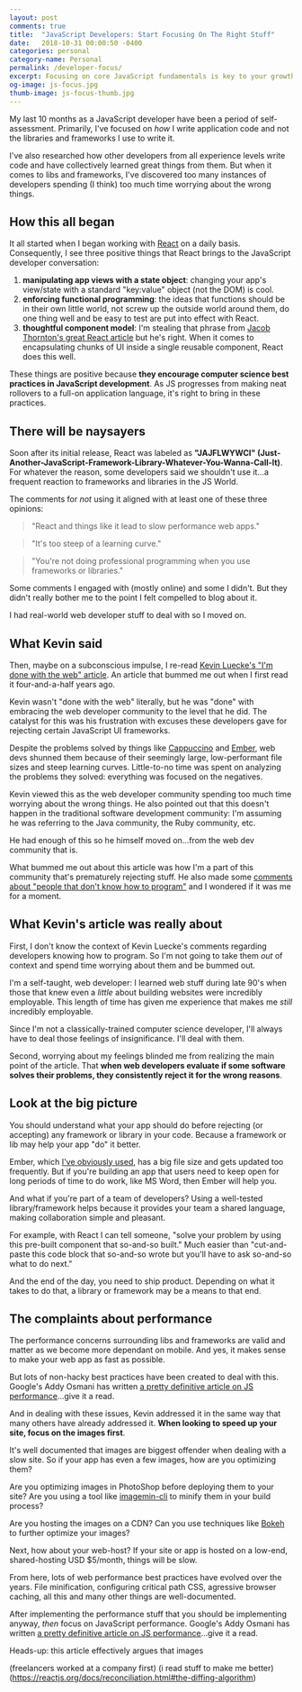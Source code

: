 ```yaml
---
layout: post
comments: true
title:  "JavaScript Developers: Start Focusing On The Right Stuff"
date:   2018-10-31 00:00:50 -0400
categories: personal
category-name: Personal
permalink: /developer-focus/
excerpt: Focusing on core JavaScript fundamentals is key to your growth as a developer. But you need to focus on JS libraries & frameworks as well.
og-image: js-focus.jpg
thumb-image: js-focus-thumb.jpg
---
```

My last 10 months as a JavaScript developer have been a period of self-assessment. Primarily, I've focused on <em>how</em> I write application code and not the libraries and frameworks I use to write it.

I've also researched how other developers from all experience levels write code and have collectively learned great things from them. But when it comes to libs and frameworks, I've discovered too many instances of developers spending (I think) too much time worrying about the wrong things.

<h2>How this all began</h2>
It all started when I began working with <a href="https://reactjs.org/">React</a> on a daily basis. Consequently, I see three positive things that React brings to the JavaScript developer conversation:

1. <strong>manipulating app views with a state object</strong>: changing your app's view/state with a standard "key:value" object (not the DOM) is cool.
2. <strong>enforcing functional programming</strong>: the ideas that functions should be in their own little world, not screw up the outside world around them, do one thing well and be easy to test are put into effect with React.
3. <strong>thoughtful component model</strong>: I'm stealing that phrase from <a href="https://medium.com/bumpers/isnt-our-code-just-the-best-f028a78f33a9">Jacob Thornton's great React article</a> but he's right. When it comes to encapsulating chunks of UI inside a single reusable component, React does this well.

These things are positive because <strong>they encourage computer science best practices in JavaScript development</strong>. As JS progresses from making neat rollovers to a full-on application language, it's right to bring in these practices.
<h2>There will be naysayers</h2>
Soon after its initial release, React was labeled as <strong>"JAJFLWYWCI" (Just-Another-JavaScript-Framework-Library-Whatever-You-Wanna-Call-It)</strong>. For whatever the reason, some developers said we shouldn't use it...a frequent reaction to frameworks and libraries in the JS World.

The comments for <em>not</em> using it aligned with at least one of these three opinions:
<blockquote class="content--blockquote-margin">
"React and things like it lead to slow performance web apps."
</blockquote>

<blockquote class="content--blockquote-margin">
"It's too steep of a learning curve."
</blockquote>

<blockquote class="content--blockquote-margin">
"You're not doing professional programming when you use frameworks or libraries."
</blockquote>

Some comments I engaged with (mostly online) and some I didn't. But they didn't really bother me to the point I felt compelled to blog about it.

I had real-world web developer stuff to deal with so I moved on.
<h2>What Kevin said</h2>
Then, maybe on a subconscious impulse, I re-read <a href="https://web.archive.org/web/20130324030838/http://randyluecke.tumblr.com:80/post/45915323813/im-done-with-the-web">Kevin Luecke's "I'm done with the web" article</a>. An article that bummed me out when I first read it four-and-a-half years ago.

Kevin wasn't "done with the web" literally, but he was "done" with embracing the web developer community to the level that he did. The catalyst for this was his frustration with excuses these developers gave for rejecting certain JavaScript UI frameworks.

Despite the problems solved by things like <a href="http://www.cappuccino-project.org/">Cappuccino</a> and <a href="https://www.emberjs.com/">Ember</a>, web devs shunned them because of their seemingly large, low-performant file sizes and steep learning curves. Little-to-no time was spent on analyzing the problems they solved: everything was focused on the negatives.

Kevin viewed this as the web developer community spending too much time worrying about the wrong things. He also pointed out that this doesn't happen in the traditional software development community: I'm assuming he was referring to the Java community, the Ruby community, etc.

He had enough of this so he himself moved on...from the web dev community that is.

What bummed me out about this article was how I'm a part of this community that's prematurely rejecting stuff. He also made some <a href="https://www.youtube.com/watch?v=19g4n0ZxiYM&feature=youtu.be&t=2836">comments about "people that don't know how to program"</a> and I wondered if it was me for a moment.
<h2>What Kevin's article was really about</h2>
First, I don't know the context of Kevin Luecke's comments regarding developers knowing how to program. So I'm not going to take them <em>out</em> of context and spend time worrying about them and be bummed out.

I'm a self-taught, web developer: I learned web stuff during late 90's when those that knew even a <em>little</em> about building websites were incredibly employable.  This length of time has given me experience that makes me <em>still</em> incredibly employable.

Since I'm not a classically-trained computer science developer, I'll always have to deal those feelings of insignificance.  I'll deal with them.

Second, worrying about my feelings blinded me from realizing the main point of the article. That <strong>when web developers evaluate if some software solves their problems, they consistently reject it for the wrong reasons</strong>.

<h2>Look at the big picture</h2>
You should understand what your app should do before rejecting (or accepting) any framework or library in your code. Because a framework or lib may help your app "do" it better.

Ember, which <a href="https://www.lynda.com/Emberjs-tutorials/Up-Running-Emberjs/178116-2.html">I've obviously used</a>, has a big file size and gets updated too frequently. But if you're building an app that users need to keep open for long periods of time to do work, like MS Word, then Ember will help you.

And what if you're part of a team of developers? Using a well-tested library/framework helps because it provides your team a shared language, making collaboration simple and pleasant.

For example, with React I can tell someone, "solve your problem by using this pre-built component that so-and-so built." Much easier than "cut-and-paste this code block that so-and-so wrote but you'll have to ask so-and-so what to do next."

And the end of the day, you need to ship product. Depending on what it takes to do that, a library or framework may be a means to that end.
<h2>The complaints about performance</h2>
The performance concerns surrounding libs and frameworks are valid and matter as we become more dependant on mobile. And yes, it makes sense to make your web app as fast as possible.

But lots of non-hacky best practices have been created to deal with this. Google's Addy Osmani has written <a href="https://medium.com/@addyosmani/the-cost-of-javascript-in-2018-7d8950fbb5d4">a pretty definitive article on JS performance</a>...give it a read.

And in dealing with these issues, Kevin addressed it in the same way that many others have already addressed it. <strong>When looking to speed up your site, focus on the images first</strong>.

It's well documented that images are biggest offender when dealing with a slow site. So if your app has even a few images, how are you optimizing them?

Are you optimizing images in PhotoShop before deploying them to your site? Are you using a tool like <a href="https://github.com/imagemin/imagemin-cli">imagemin-cli</a> to minify them in your build process?

Are you hosting the images on a CDN? Can you use techniques like <a href="https://www.nikonusa.com/en/learn-and-explore/a/tips-and-techniques/bokeh-for-beginners.html">Bokeh</a> to further optimize your images?

Next, how about your web-host? If your site or app is hosted on a low-end, shared-hosting USD $5/month, things will be slow.

From here, lots of web performance best practices have evolved over the years. File minification, configuring critical path CSS, agressive browser caching, all this and many other things are well-documented.

After implementing the performance stuff that you should be implementing anyway, <em>then</em> focus on JavaScript performance. Google's Addy Osmani has written <a href="https://medium.com/@addyosmani/the-cost-of-javascript-in-2018-7d8950fbb5d4">a pretty definitive article on JS performance</a>...give it a read.

Heads-up: this article effectively argues that images


(freelancers worked at a company first)
(i read stuff to make me better)
(https://reactjs.org/docs/reconciliation.html#the-diffing-algorithm)
